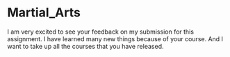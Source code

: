 # Martial_Arts

I am very excited to see your feedback on my submission for this assignment.
I have learned many new things because of your course. And I want to take up all the courses that you have released.
